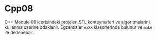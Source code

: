 # Cpp08

C++ Module 08 icerisindeki projeler, STL konteynerleri ve algoritmalarini kullanma uzerine odaklanir. Egzersizler `exXX` klasorlerinde bulunur ve `make` ile derlenebilir.
